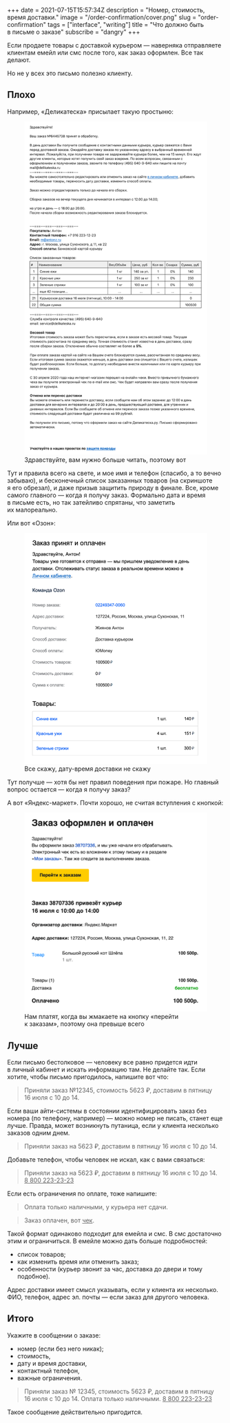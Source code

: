 +++
date = 2021-07-15T15:57:34Z
description = "Номер, стоимость, время доставки."
image = "/order-confirmation/cover.png"
slug = "order-confirmation"
tags = ["interface", "writing"]
title = "Что должно быть в письме о заказе"
subscribe = "dangry"
+++

Если продаете товары с доставкой курьером — наверняка отправляете клиентам емейл или смс после того, как заказ оформлен. Все так делают.

Но не у всех это письмо полезно клиенту.

## Плохо

Например, «Деликатеска» присылает такую простыню:

<div class="row">
<div class="col-xs-12 col-sm-10">
<figure>
  <img class="img-bordered-thin" alt="Деликатеска" src="order-confirmation-deli.png">
  <figcaption>Здравствуйте, вам нужно больше читать, поэтому вот</figcaption>
</figure>
</div>
</div>

Тут и правила всего на свете, и мое имя и телефон (спасибо, а то вечно забываю), и бесконечный список заказанных товаров (на скриншоте я его обрезал), и даже призыв защитить природу в финале. Все, кроме самого главного — когда я получу заказ. Формально дата и время в письме есть, но так затейливо спрятаны, что заметить их малореально.

Или вот «Озон»:

<div class="row">
<div class="col-xs-12 col-sm-10">
<figure>
  <img class="img-bordered-thin" alt="Озон" src="order-confirmation-ozon.png">
  <figcaption>Все скажу, дату-время доставки не скажу</figcaption>
</figure>
</div>
</div>

Тут получше — хотя бы нет правил поведения при пожаре. Но главный вопрос остается — когда я получу заказ?

А вот «Яндекс-маркет». Почти хорошо, не считая вступления с кнопкой:

<div class="row">
<div class="col-xs-12 col-sm-10">
<figure>
  <img class="img-bordered-thin" alt="Яндекс-маркет" src="order-confirmation-ym.png">
  <figcaption>Нам платят, когда вы жмакаете на кнопку «перейти к заказам», поэтому она превыше всего</figcaption>
</figure>
</div>
</div>

## Лучше
    
Если письмо бестолковое — человеку все равно придется идти в личный кабинет и искать информацию там. Не делайте так. Если хотите, чтобы письмо пригодилось, напишите вот что:

> Приняли заказ №12345, стоимость 5623 ₽, доставим в пятницу 16 июля с 10 до 14.

Если ваши айти-системы в состоянии идентифицировать заказ без номера (по телефону, например) — можно номер не писать, станет еще лучше. Правда, может возникнуть путаница, если у клиента несколько заказов одним днем.

> Приняли заказ на 5623 ₽, доставим в пятницу 16 июля с 10 до 14.

Добавьте телефон, чтобы человек не искал, как с вами связаться:

> Приняли заказ на 5623 ₽, доставим в пятницу 16 июля с 10 до 14. <u>8 800 223-23-23</u>

Если есть ограничения по оплате, тоже напишите:

> Оплата только наличными, у курьера нет сдачи.

> Заказ оплачен, вот <u>чек</u>.

Такой формат одинаково подходит для емейла и смс. В смс достаточно этим и ограничиться. В емейле можно дать больше подробностей:

- список товаров;
- как изменить время или отменить заказ;
- особенности (курьер звонит за час, доставка до двери и тому подобное).

Адрес доставки имеет смысл указывать, если у клиента их несколько. ФИО, телефон, адрес эл. почты — если заказ для другого человека.

## Итого

Укажите в сообщении о заказе:

- номер (если без него никак);
- стоимость,
- дату и время доставки,
- контактный телефон,
- важные ограничения.

> Приняли заказ № 12345, стоимость 5623 ₽, доставим в пятницу 16 июля с 10 до 14. Оплата только наличными. <u>8 800 223-23-23</u>

Такое сообщение действительно пригодится.
